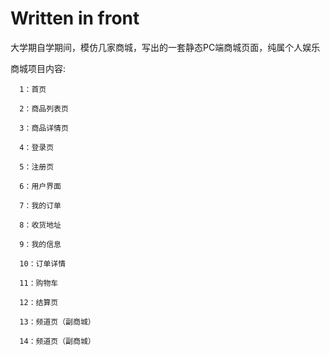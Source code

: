 # Written in front
大学期自学期间，模仿几家商城，写出的一套静态PC端商城页面，纯属个人娱乐

商城项目内容:

      1：首页

      2：商品列表页

      3：商品详情页

      4：登录页

      5：注册页

      6：用户界面

      7：我的订单

      8：收货地址

      9：我的信息

      10：订单详情

      11：购物车

      12：结算页

      13：频道页（副商城）

      14：频道页（副商城）
